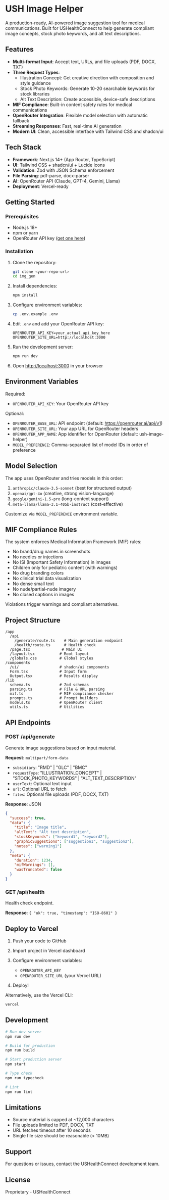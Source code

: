 # USH Image Helper

A production-ready, AI-powered image suggestion tool for medical communications. Built for USHealthConnect to help generate compliant image concepts, stock photo keywords, and alt text descriptions.

## Features

- **Multi-format Input**: Accept text, URLs, and file uploads (PDF, DOCX, TXT)
- **Three Request Types**:
  - Illustration Concept: Get creative direction with composition and style guidance
  - Stock Photo Keywords: Generate 10-20 searchable keywords for stock libraries
  - Alt Text Description: Create accessible, device-safe descriptions
- **MIF Compliance**: Built-in content safety rules for medical communications
- **OpenRouter Integration**: Flexible model selection with automatic fallback
- **Streaming Responses**: Fast, real-time AI generation
- **Modern UI**: Clean, accessible interface with Tailwind CSS and shadcn/ui

## Tech Stack

- **Framework**: Next.js 14+ (App Router, TypeScript)
- **UI**: Tailwind CSS + shadcn/ui + Lucide Icons
- **Validation**: Zod with JSON Schema enforcement
- **File Parsing**: pdf-parse, docx-parser
- **AI**: OpenRouter API (Claude, GPT-4, Gemini, Llama)
- **Deployment**: Vercel-ready

## Getting Started

### Prerequisites

- Node.js 18+ 
- npm or yarn
- OpenRouter API key ([get one here](https://openrouter.ai/))

### Installation

1. Clone the repository:
   ```bash
   git clone <your-repo-url>
   cd img_gen
   ```

2. Install dependencies:
   ```bash
   npm install
   ```

3. Configure environment variables:
   ```bash
   cp .env.example .env
   ```

4. Edit `.env` and add your OpenRouter API key:
   ```env
   OPENROUTER_API_KEY=your_actual_api_key_here
   OPENROUTER_SITE_URL=http://localhost:3000
   ```

5. Run the development server:
   ```bash
   npm run dev
   ```

6. Open [http://localhost:3000](http://localhost:3000) in your browser

## Environment Variables

Required:
- `OPENROUTER_API_KEY`: Your OpenRouter API key

Optional:
- `OPENROUTER_BASE_URL`: API endpoint (default: https://openrouter.ai/api/v1)
- `OPENROUTER_SITE_URL`: Your app URL for OpenRouter headers
- `OPENROUTER_APP_NAME`: App identifier for OpenRouter (default: ush-image-helper)
- `MODEL_PREFERENCE`: Comma-separated list of model IDs in order of preference

## Model Selection

The app uses OpenRouter and tries models in this order:
1. `anthropic/claude-3.5-sonnet` (best for structured output)
2. `openai/gpt-4o` (creative, strong vision-language)
3. `google/gemini-1.5-pro` (long-context support)
4. `meta-llama/llama-3.1-405b-instruct` (cost-effective)

Customize via `MODEL_PREFERENCE` environment variable.

## MIF Compliance Rules

The system enforces Medical Information Framework (MIF) rules:
- No brand/drug names in screenshots
- No needles or injections
- No ISI (Important Safety Information) in images
- Children only for pediatric content (with warnings)
- No drug branding colors
- No clinical trial data visualization
- No dense small text
- No nude/partial-nude imagery
- No closed captions in images

Violations trigger warnings and compliant alternatives.

## Project Structure

```
/app
  /api
    /generate/route.ts    # Main generation endpoint
    /health/route.ts      # Health check
  /page.tsx              # Main UI
  /layout.tsx           # Root layout
  /globals.css          # Global styles
/components
  /ui/                  # shadcn/ui components
  Form.tsx              # Input form
  Output.tsx            # Results display
/lib
  schema.ts             # Zod schemas
  parsing.ts            # File & URL parsing
  mif.ts                # MIF compliance checker
  prompts.ts            # Prompt builders
  models.ts             # OpenRouter client
  utils.ts              # Utilities
```

## API Endpoints

### POST /api/generate

Generate image suggestions based on input material.

**Request**: `multipart/form-data`
- `subsidiary`: "RMD" | "GLC" | "BMC"
- `requestType`: "ILLUSTRATION_CONCEPT" | "STOCK_PHOTO_KEYWORDS" | "ALT_TEXT_DESCRIPTION"
- `userText`: Optional text input
- `url`: Optional URL to fetch
- `files`: Optional file uploads (PDF, DOCX, TXT)

**Response**: JSON
```json
{
  "success": true,
  "data": {
    "title": "Image title",
    "altText": "Alt text description",
    "stockKeywords": ["keyword1", "keyword2"],
    "graphicSuggestions": ["suggestion1", "suggestion2"],
    "notes": ["warning1"]
  },
  "meta": {
    "duration": 1234,
    "mifWarnings": [],
    "wasTruncated": false
  }
}
```

### GET /api/health

Health check endpoint.

**Response**: `{ "ok": true, "timestamp": "ISO-8601" }`

## Deploy to Vercel

1. Push your code to GitHub

2. Import project in Vercel dashboard

3. Configure environment variables:
   - `OPENROUTER_API_KEY`
   - `OPENROUTER_SITE_URL` (your Vercel URL)

4. Deploy!

Alternatively, use the Vercel CLI:
```bash
vercel
```

## Development

```bash
# Run dev server
npm run dev

# Build for production
npm run build

# Start production server
npm start

# Type check
npm run typecheck

# Lint
npm run lint
```

## Limitations

- Source material is capped at ~12,000 characters
- File uploads limited to PDF, DOCX, TXT
- URL fetches timeout after 10 seconds
- Single file size should be reasonable (< 10MB)

## Support

For questions or issues, contact the USHealthConnect development team.

## License

Proprietary - USHealthConnect

